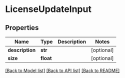 # LicenseUpdateInput


## Properties
Name | Type | Description | Notes
------------ | ------------- | ------------- | -------------
**description** | **str** |  | [optional] 
**size** | **float** |  | [optional] 

[[Back to Model list]](../README.md#documentation-for-models) [[Back to API list]](../README.md#documentation-for-api-endpoints) [[Back to README]](../README.md)


